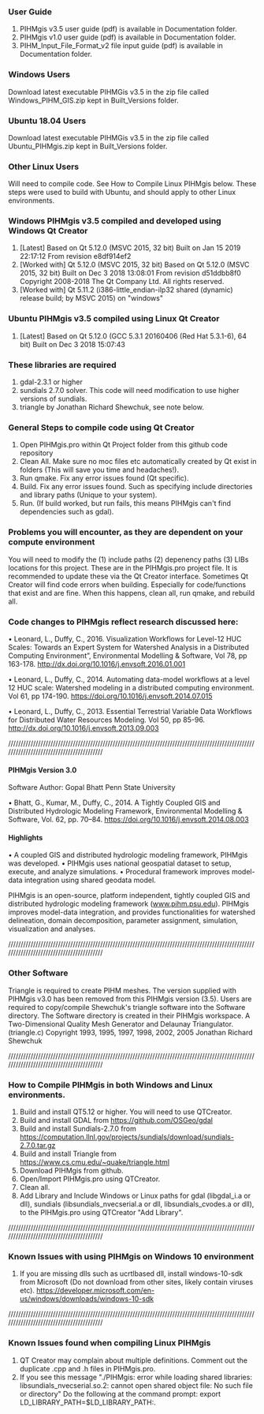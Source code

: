 ### User Guide
1. PIHMgis v3.5 user guide (pdf) is available in Documentation folder.
2. PIHMgis v1.0 user guide (pdf) is available in Documentation folder.
3. PIHM_Input_File_Format_v2 file input guide (pdf) is available in Documentation folder.

### Windows Users
Download latest executable PIHMGis v3.5 in the zip file called Windows_PIHM_GIS.zip kept in Built_Versions folder.

### Ubuntu 18.04 Users
Download latest executable PIHMGis v3.5 in the zip file called Ubuntu_PIHMgis.zip kept in Built_Versions folder.

### Other Linux Users
Will need to compile code. See How to Compile Linux PIHMgis below. These steps were used to build with Ubuntu, and should apply to other Linux environments.

### Windows PIHMgis v3.5 compiled and developed using Windows Qt Creator
1. [Latest] Based on Qt 5.12.0 (MSVC 2015, 32 bit) Built on Jan 15 2019 22:17:12 From revision e8df914ef2
2. [Worked with] Qt 5.12.0 (MSVC 2015, 32 bit) Based on Qt 5.12.0 (MSVC 2015, 32 bit) Built on Dec 3 2018 13:08:01 From revision d51ddbb8f0 Copyright 2008-2018 The Qt Company Ltd. All rights reserved.
3. [Worked with] Qt 5.11.2 (i386-little_endian-ilp32 shared (dynamic) release build; by MSVC 2015) on "windows"

### Ubuntu PIHMgis v3.5 compiled using Linux Qt Creator
1. [Latest] Based on Qt 5.12.0 (GCC 5.3.1 20160406 (Red Hat 5.3.1-6), 64 bit) Built on Dec 3 2018 15:07:43

### These libraries are required
1. gdal-2.3.1 or higher
2. sundials 2.7.0 solver. This code will need modification to use higher versions of sundials.
3. triangle by Jonathan Richard Shewchuk, see note below.

### General Steps to compile code using Qt Creator 
1. Open PIHMgis.pro within Qt Project folder from this github code repository
2. Clean All. Make sure no moc files etc automatically created by Qt exist in folders (This will save you time and headaches!).
3. Run qmake. Fix any error issues found (Qt specific).
4. Build. Fix any error issues found. Such as specifying include directories and library paths (Unique to your system).
5. Run. (If build worked, but run fails, this means PIHMgis can't find dependencies such as gdal).

### Problems you will encounter, as they are dependent on your compute environment
You will need to modify the (1) include paths (2) depenency paths (3) LIBs locations for this project. These are in the PIHMgis.pro project file. It is recommended to update these via the Qt Creator interface.
Sometimes Qt Creator will find code errors when building. Especially for code/functions that exist and are fine. When this happens, clean all, run qmake, and rebuild all.

### Code changes to PIHMgis reflect research discussed here:

• Leonard, L., Duffy, C., 2016. Visualization Workflows for Level-12 HUC Scales: Towards an Expert System for Watershed Analysis in a Distributed Computing Environment”, Environmental Modelling & Software, Vol 78, pp 163-178. http://dx.doi.org/10.1016/j.envsoft.2016.01.001

• Leonard, L., Duffy, C., 2014. Automating data-model workflows at a level 12 HUC scale: Watershed modeling in a distributed computing environment. Vol 61, pp 174-190. https://doi.org/10.1016/j.envsoft.2014.07.015

• Leonard, L., Duffy, C., 2013. Essential Terrestrial Variable Data Workflows for Distributed Water Resources Modeling. Vol 50, pp 85-96. http://dx.doi.org/10.1016/j.envsoft.2013.09.003


/////////////////////////////////////////////////////////////////////////////////////////////////////////////////////////////////////////

#### PIHMgis Version 3.0
Software Author:
Gopal Bhatt
Penn State University

• Bhatt, G., Kumar, M., Duffy, C., 2014. A Tightly Coupled GIS and Distributed Hydrologic Modeling Framework, Environmental Modelling & Software, Vol. 62, pp. 70–84. https://doi.org/10.1016/j.envsoft.2014.08.003


#### Highlights
• A coupled GIS and distributed hydrologic modeling framework, PIHMgis was developed.
• PIHMgis uses national geospatial dataset to setup, execute, and analyze simulations.
• Procedural framework improves model-data integration using shared geodata model.


PIHMgis is an open-source, platform independent, tightly coupled GIS and distributed hydrologic modeling framework (www.pihm.psu.edu). PIHMgis improves model-data integration, and provides functionalities for watershed delineation, domain decomposition, parameter assignment, simulation, visualization and analyses.

/////////////////////////////////////////////////////////////////////////////////////////////////////////////////////////////////////////
### Other Software 

Triangle is required to create PIHM meshes.
The version supplied with PIHMgis v3.0 has been removed from this PIHMgis version (3.5).
Users are required to copy/compile Shewchuk's triangle software into the Software directory.
The Software directory is created in their PIHMgis workspace.
A Two-Dimensional Quality Mesh Generator and Delaunay Triangulator. (triangle.c)
Copyright 1993, 1995, 1997, 1998, 2002, 2005
Jonathan Richard Shewchuk

/////////////////////////////////////////////////////////////////////////////////////////////////////////////////////////////////////////
### How to Compile PIHMgis in both Windows and Linux environments.

1. Build and install QT5.12 or higher. You will need to use QTCreator.
2. Build and install GDAL from https://github.com/OSGeo/gdal
3. Build and install Sundials-2.7.0 from https://computation.llnl.gov/projects/sundials/download/sundials-2.7.0.tar.gz
4. Build and install Triangle from https://www.cs.cmu.edu/~quake/triangle.html
5. Download PIHMgis from github.
6. Open/Import PIHMgis.pro using QTCreator.
7. Clean all.
8. Add Library and Include Windows or Linux paths for gdal (libgdal_i.a or dll), sundials (libsundials_nvecserial.a or dll, libsundials_cvodes.a or dll), to the PIHMgis.pro using QTCreator "Add Library".

/////////////////////////////////////////////////////////////////////////////////////////////////////////////////////////////////////////
### Known Issues with using PIHMgis on Windows 10 environment
1. If you are missing dlls such as ucrtlbased dll, install windows-10-sdk from Microsoft (Do not download from other sites, likely contain viruses etc). https://developer.microsoft.com/en-us/windows/downloads/windows-10-sdk

/////////////////////////////////////////////////////////////////////////////////////////////////////////////////////////////////////////
### Known Issues found when compiling Linux PIHMgis
1. QT Creator may complain about multiple definitions. Comment out the duplicate .cpp and .h files in PIHMgis.pro.
2. If you see this message "./PIHMgis: error while loading shared libraries: libsundials_nvecserial.so.2: cannot open shared object file: No such file or directory" Do the following at the command prompt: export LD_LIBRARY_PATH=$LD_LIBRARY_PATH:.

